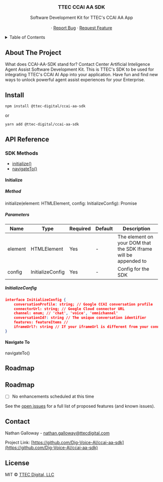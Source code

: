 <br />
<div align="center">
    <h3 align="center">TTEC CCAI AA SDK</h3>
    <p align="center">
        Software Development Kit for TTEC's CCAI AA App
        <br />
        <br />
        ·
        <a href="https://github.com/Dig-Voice-AI/ccai-aa-sdk/issues">Report Bug</a>
        ·
        <a href="https://github.com/Dig-Voice-AI/ccai-aa-sdk/issues">Request Feature</a>
    </p>
</div>

<!-- TABLE OF CONTENTS -->
<details>
    <summary>Table of Contents</summary>
    <ol>
        <li><a href="#about-the-project">About the Project</a></li>
        <li><a href="#install">Install</a></li>
        <li><a href="#api-reference">API Reference</a></li>
        <li><a href="#roadmap">Roadmap</a></li>
        <li><a href="#contact">Contact</a></li>
        <li><a href="#license">License</a></li>
    </ol>
</details>

<!-- ABOUT THE PROJECT -->

## About The Project

<p>What does CCAI-AA-SDK stand for? Contact Center Artificial Inteligence Agent Assist Software Development Kit. This is TTEC's SDK to be used for integrating TTEC's CCAI AI App into your application. Have fun and find new ways to unlock powerful agent assist experiences for your Enterprise.</p>

<!-- Install -->

## Install

```sh
npm install @ttec-digital/ccai-aa-sdk
```

<p>or</p>

```sh
yarn add @ttec-digital/ccai-aa-sdk
```

<!-- API Reference -->

## API Reference

### SDK Methods

<ul>
    <li><a href="#initialize">initialize()</a></li>
    <li><a href="#navigate-to">navigateTo()</a></li>
</ul>

<!-- Initialize -->

#### Initialize

<h5>Method</h5>

initialize(element: HTMLElement, config: InitializeConfig): Promise

<h5>Parameters</h5>

| Name | Type | Required | Default | Description |
| --- | --- | --- | --- | --- |
| element | HTMLElement | Yes | - | The element on your DOM that the SDK Iframe will be appended to |
| config | InitializeConfig | Yes | - | Config for the SDK |

<h5>InitializeConfig</h5>

```json
interface InitializeConfig {
    conversationProfile: string; // Google CCAI conversation profile
    connectorUrl: string; // Google Cloud connector URL 
    channel: enum; // 'chat', 'voice', 'omnichannel'
    conversationId?: string // The unique conversation identifier
    features: featureItems //
    iframeUrl?: string // If your iframeUrl is different from your connectorUrl, provide this
}
```

<!-- Navigate To -->

#### Navigate To

navigateTo()

<!-- ROADMAP -->

## Roadmap

<!-- ROADMAP -->

## Roadmap

-   [ ] No enhancements scheduled at this time

See the [open issues](https://github.com/Dig-Voice-AI/ccai-aa-sdk/issues) for a full list of proposed features (and known issues).

<!-- CONTACT -->

## Contact

Nathan Galloway - nathan.galloway@ttecdigital.com

Project Link: [https://github.com/Dig-Voice-AI/ccai-aa-sdk](https://github.com/Dig-Voice-AI/ccai-aa-sdk)

<!-- ROADMAP -->

## License

<p>MIT © <a href="https://ttecdigital.com/">TTEC Digital, LLC</a>